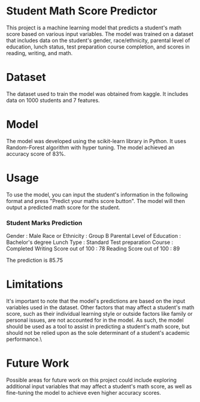 # Student Math Score Predictor

This project is a machine learning model that predicts a student's math score based on various input variables. The model was trained on a dataset that includes data on the student's gender, race/ethnicity, parental level of education, lunch status, test preparation course completion, and scores in reading, writing, and math.


# Dataset

The dataset used to train the model was obtained from kaggle. It includes data on 1000 students and 7 features.


# Model

The model was developed using the scikit-learn library in Python. It uses Random-Forest algorithm with hyper tuning. The model achieved an accuracy score of 83%.


# Usage

To use the model, you can input the student's information in the following format and press "Predict your maths score button". The model will then output a predicted math score for the student.

### Student Marks Prediction
Gender : Male
Race or Ethnicity : Group B
Parental Level of Education : Bachelor's degree
Lunch Type : Standard
Test preparation Course : Completed
Writing Score out of 100 : 78
Reading Score out of 100 : 89

The prediction is 85.75 


# Limitations

It's important to note that the model's predictions are based on the input variables used in the dataset. Other factors that may affect a student's math score, such as their individual learning style or outside factors like family or personal issues, are not accounted for in the model. As such, the model should be used as a tool to assist in predicting a student's math score, but should not be relied upon as the sole determinant of a student's academic performance.\


# Future Work

Possible areas for future work on this project could include exploring additional input variables that may affect a student's math score, as well as fine-tuning the model to achieve even higher accuracy scores.